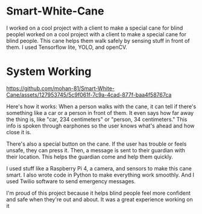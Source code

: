 # Smart-White-Cane
 I worked on a cool project with a client to make a special cane for blind peopleI worked on a cool project with a client to make a special cane for blind people. This cane helps them walk safely by sensing stuff in front of them. I used Tensorflow lite, YOLO, and openCV.

# System Working
https://github.com/mohan-81/Smart-White-Cane/assets/127953745/5c9f061f-7c9a-4cad-877f-baa4f58767ca

Here's how it works: When a person walks with the cane, it can tell if there's something like a car or a person in front of them. It even says how far away the thing is, like "car, 234 centimeters" or "person, 34 centimeters." This info is spoken through earphones so the user knows what's ahead and how close it is.

There's also a special button on the cane. If the user has trouble or feels unsafe, they can press it. Then, a message is sent to their guardian with their location. This helps the guardian come and help them quickly.

I used stuff like a Raspberry Pi 4, a camera, and sensors to make this cane smart. I also wrote code in Python to make everything work smoothly. And I used Twilio software to send emergency messages.

I'm proud of this project because it helps blind people feel more confident and safe when they're out and about. It was a great experience working on it
